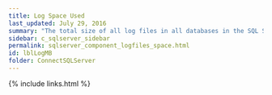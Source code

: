 ```yaml
---
title: Log Space Used
last_updated: July 29, 2016
summary: "The total size of all log files in all databases in the SQL Server."
sidebar: c_sqlserver_sidebar
permalink: sqlserver_component_logfiles_space.html
id: lblLogMB
folder: ConnectSQLServer
---
```


{% include links.html %}
